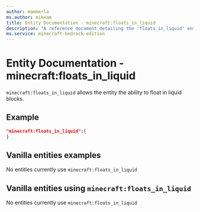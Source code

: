 ```yaml
---
author: mammerla
ms.author: mikeam
title: Entity Documentation - minecraft:floats_in_liquid
description: "A reference document detailing the 'floats_in_liquid' entity component"
ms.service: minecraft-bedrock-edition
---
```


# Entity Documentation -  minecraft:floats_in_liquid

`minecraft:floats_in_liquid` allows the entity the ability to float in liquid blocks.

## Example

```json
"minecraft:floats_in_liquid":{
}
```

## Vanilla entities examples

No entities currently use `minecraft:floats_in_liquid`

## Vanilla entities using `minecraft:floats_in_liquid`

No entities currently use `minecraft:floats_in_liquid`
